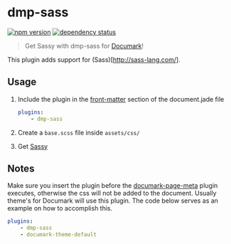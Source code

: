 # dmp-sass
[![npm version](https://badge.fury.io/js/dmp-sass.svg)](http://badge.fury.io/js/dmp-sass)
[![dependency status](https://david-dm.org/jeroenkruis/dmp-sass.svg)](https://david-dm.org/jeroenkruis)

> Get Sassy with dmp-sass for [Documark](https://github.com/mauvm/documark)!

This plugin adds support for (Sass)[http://sass-lang.com/].

## Usage
1. Include the plugin in the [front-matter](https://github.com/jxson/front-matter) section of the document.jade file

	```yaml
	plugins:
		- dmp-sass
	```

2. Create a `base.scss` file inside `assets/css/`
3. Get [Sassy](http://sass-lang.com/guide)

## Notes
Make sure you insert the plugin before the [documark-page-meta](https://github.com/mauvm/documark-page-meta) plugin executes, otherwise the css will not be added to the document. Usually theme's for Documark will use this plugin. The code below serves as an example on how to accomplish this.

```yaml
plugins:
	- dmp-sass
	- documark-theme-default
```
